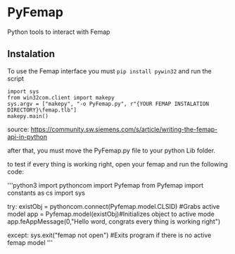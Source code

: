 # PyFemap
Python tools to interact with Femap

## Instalation

To use the Femap interface you must `pip install pywin32` and run the script
```python3
import sys
from win32com.client import makepy
sys.argv = ["makepy", "-o PyFemap.py", r"{YOUR FEMAP INSTALATION DIRECTORY}\femap.tlb"]
makepy.main()
```
source: https://community.sw.siemens.com/s/article/writing-the-femap-api-in-python

after that, you must move the PyFemap.py file to your python Lib folder.

to test if every thing is working right, open your femap and run the following code:

'''python3
import pythoncom
import Pyfemap
from Pyfemap import constants as cs
import sys

try:
    existObj = pythoncom.connect(Pyfemap.model.CLSID) #Grabs active model
    app = Pyfemap.model(existObj)#Initializes object to active mode
    app.feAppMessage(0,"Hello word, congrats every thing is working right")

except:
    sys.exit("femap not open") #Exits program if there is no active femap model
'''
